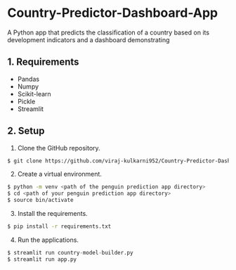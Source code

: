 # Country-Predictor-Dashboard-App
A Python app that predicts the classification of a country based on its development indicators and a dashboard demonstrating 

## 1. Requirements
* Pandas
* Numpy
* Scikit-learn
* Pickle
* Streamlit

## 2. Setup
1. Clone the GitHub repository.
```bash
$ git clone https://github.com/viraj-kulkarni952/Country-Predictor-Dashboard-App.git
```
2. Create a virtual environment.
```bash
$ python -m venv <path of the penguin prediction app directory>
$ cd <path of your penguin prediction app directory>
$ source bin/activate
```
3. Install the requirements.
```bash
$ pip install -r requirements.txt
```
4. Run the applications.
```python
$ streamlit run country-model-builder.py
$ streamlit run app.py
```
